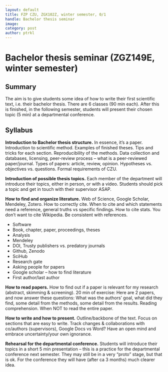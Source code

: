 ```yaml
---
layout: default
title: FZP CZU, ZGX102Z, winter semester, 0/1
handle: Bachelor thesis seminar
image: 
category: post
author: ptrkl
---
```


<div class="bigspacer"></div>

# Bachelor thesis seminar (ZGZ149E, winter semester)

## Summary

The aim is to give students some idea of how to write their first scientific text, i.e. their bachelor thesis. There are 6 classes (90 min each). After this is finished, in the following semester, students will present their chosen topic (5 min) at a departmental conference. 

## Syllabus

**Introduction to Bachelor thesis structure.** In essence, it’s a paper. Introduction to scientific method. Examples of finished theses. Tips and tricks for each section. Reproducibility of the methods. Data collection and databases, licensing, peer-review process – what is a peer-reviewed paper/journal. Types of papers: article, review, opinion. Hypotheses vs. objectives vs. questions. Formal requirements of CZU.

**Introduction of possible thesis topics.** Each member of the department will introduce their topics, either in person, or with a video. Students should pick a topic and get in touch with their supervisor ASAP.

**How to find and organize literature.** Web of Science, Google Scholar, Mendeley, Zotero. How to correctly cite. When to cite and which statements need a reference, general truths vs specific findings. How to cite stats. You don’t want to cite Wikipedia. Be consistent with references.
-	Software
-	Book, chapter, paper, proceedings, theses
-	Analysis
-	Mendeley
-	DOI, Trusty publishers vs. predatory journals
-	Github, Zenodo
-	SciHub
-	Research gate
-	Asking people for papers
-	Google scholar – how to find literature
-	First author/last author

**How to read papers.** How to find out if a paper is relevant for my research (abstract, skimming & screening). 20 min of exercise: Here are 2 papers, and now answer these questions: What was the authors’ goal, what did they find, some detail from the methods, some detail from the results. Reading comprehension. When NOT to read the entire paper. 

**How to write and how to present.** Outline/backbone of the text. Focus on sections that are easy to write. Track changes & collaborations with co/authors (supervisors), Google Docs vs Word? Have an open mind and embrace uncertainty/your own ignorance. 

**Rehearsal for the departmental conference.** Students will introduce their topics in a short 5 min presentation – this is a practice for the departmental conference next semester. They may still be in a very “proto” stage, but that is ok. For the conference they will have (after ca 3 months) much clearer idea.

